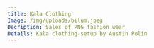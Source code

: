 ```yaml
---
title: Kala Clothing
Image: /img/uploads/bilum.jpeg
Decription: Sales of PNG fashion wear
Details: Kala clothing-setup by Austin Polin
---
```


